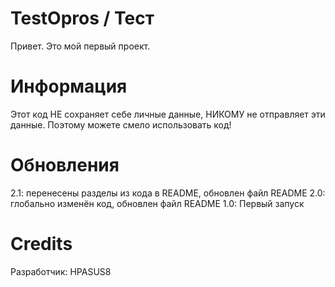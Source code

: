 # TestOpros / Тест
Привет. Это мой первый проект.

# Информация
Этот код НЕ сохраняет себе личные данные, НИКОМУ не отправляет эти данные. Поэтому можете смело использовать код!

# Обновления
2.1: перенесены разделы из кода в README, обновлен файл README
2.0: глобально изменён код, обновлен файл README
1.0: Первый запуск

# Credits
Разработчик: HPASUS8
